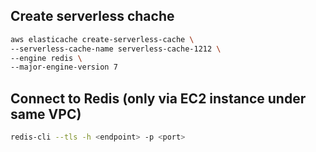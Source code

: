 ## Create serverless chache

```sh
aws elasticache create-serverless-cache \
--serverless-cache-name serverless-cache-1212 \
--engine redis \
--major-engine-version 7
```

## Connect to Redis (only via EC2 instance under same VPC)

```sh
redis-cli --tls -h <endpoint> -p <port>
```
